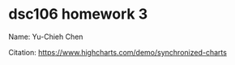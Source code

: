 # dsc106 homework 3
Name: Yu-Chieh Chen
     
     

Citation: 
https://www.highcharts.com/demo/synchronized-charts

